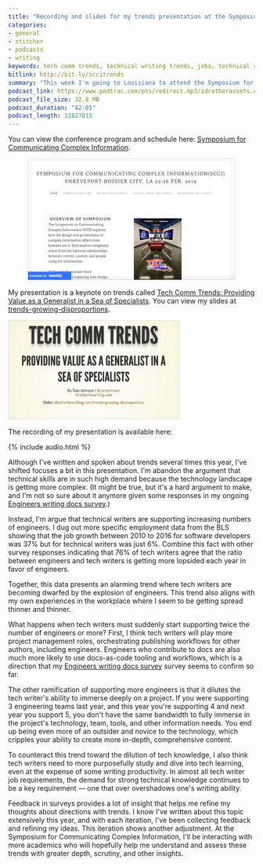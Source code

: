 ```yaml
---
title: "Recording and slides for my trends presentation at the Symposium for Communicating Complex Information (SCCI)"
categories:
- general
- stitcher
- podcasts
- writing
keywords: tech comm trends, technical writing trends, jobs, technical skills, writing skills
bitlink: http://bit.ly/sccitrends
summary: "This week I'm going to Louisiana to attend the Symposium for Communicating Complex Information and present on tech comm trends. You can view my slides and latest thoughts on trends here."
podcast_link: https://www.podtrac.com/pts/redirect.mp3/idratherassets.com/podcasts/trends-scci-keynote.mp3
podcast_file_size: 32.8 MB
podcast_duration: "42:01"
podcast_length: 32827015
---
```


You can view the conference program and schedule here: <a href="https://scci2019.weebly.com/program-and-schedule.html">Symposium for Communicating Complex Information</a>.

<figure><a href="https://scci2019.weebly.com/"><img src="/images/sccihomepage.png" alt="Symposium for Communicating Complex Information (SCCI)" /></a><figcaption></figcaption></figure>

My presentation is a keynote on trends called <a href="https://scci2019.weebly.com/keynote.html">Tech Comm Trends: Providing Value as a Generalist in a Sea of Specialists</a>. You can view my slides at [trends-growing-disproportions](https://idratherbewriting.com/trends-growing-disproportions/#/).

<a href="https://idratherbewriting.com/trends-growing-disproportions/#/"><img src="/images/sccitrendspresothumb.png" style="max-width: 350px;" /></a>

The recording of my presentation is available here:

{% include audio.html %}

Although I've written and spoken about trends several times this year, I've shifted focuses a bit in this presentation. I'm abandon the argument that technical skills are in such high demand because the technology landscape is getting more complex. (It might be true, but it's a hard argument to make, and I'm not so sure about it anymore given some responses in my ongoing [Engineers writing docs survey](https://www.questionpro.com/t/PE5tIZduq7).)

Instead, I'm argue that technical writers are supporting increasing numbers of engineers. I dug out more specific employment data from the BLS showing that the job growth between 2010 to 2016 for software developers was 37% but for technical writers was just 6%. Combine this fact with other survey responses indicating that 76% of tech writers agree that the ratio between engineers and tech writers is getting more lopsided each year in favor of engineers.

Together, this data presents an alarming trend where tech writers are becoming dwarfed by the explosion of engineers. This trend also aligns with my own experiences in the workplace where I seem to be getting spread thinner and thinner.

What happens when tech writers must suddenly start supporting twice the number of engineers or more? First, I think tech writers will play more project management roles, orchestrating publishing workflows for other authors, including engineers. Engineers who contribute to docs are also much more likely to use docs-as-code tooling and workflows, which is a direction that my [Engineers writing docs survey](https://www.questionpro.com/t/PE5tIZduq7) survey seems to confirm so far.

The other ramification of supporting more engineers is that it dilutes the tech writer's ability to immerse deeply on a project. If you were supporting 3 engineering teams last year, and this year you're supporting 4 and next year you support 5, you don't have the same bandwidth to fully immerse in the project's technology, team, tools, and other information needs. You end up being even more of an outsider and novice to the technology, which cripples your ability to create more in-depth, comprehensive content.

To counteract this trend toward the dilution of tech knowledge, I also think tech writers need to more purposefully study and dive into tech learning, even at the expense of some writing productivity. In almost all tech writer job requirements, the demand for strong technical knowledge continues to be a key requirement &mdash; one that over overshadows one's writing ability.

Feedback in surveys provides a lot of insight that helps me refine my thoughts about directions with trends. I know I've written about this topic extensively this year, and with each iteration, I've been collecting feedback and refining my ideas. This iteration shows another adjustment. At the Symposium for Communicating Complex Information, I'll be interacting with more academics who will hopefully help me understand and assess these trends with greater depth, scrutiny, and other insights.
